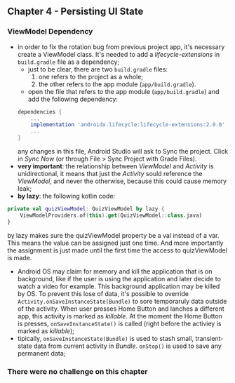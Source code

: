 ## Chapter 4 - Persisting UI State

### ViewModel Dependency
- in order to fix the rotation bug from previous project app, it's necessary create a ViewModel class. It's needed to add a *lifecycle-extensions* in `build.gradle` file as a dependency;
    - just to be clear, there are two `build.gradle` files:
        1. one refers to the project as a whole;
        2. the other refers to the app module (`app/build.gradle`).
    - open the file that refers to the app module (`app/build.gradle`) and add the following dependency:
    ```gradle
    dependencies {
        ...
        implementation 'androidx.lifecycle:lifecycle-extensions:2.0.0'
        ...
    }
    ```
    any changes in this file, Android Studio will ask to Sync the project. Click in *Sync Now* (or through File > Sync Project with Grade Files).
- **very important**: the relationship between *ViewModel* and *Activity* is unidirectional, it means that just the *Activity* sould reference the *ViewModel*, and never the otherwise, because this could cause memory leak;
- **by lazy**: the following kotlin code:
```kotlin
private val quizViewModel: QuizViewModel by lazy {
    ViewModelProviders.of(this).get(QuizViewModel::class.java)
}
```
by lazy makes sure the quizViewModel property be a val instead of a var. This means the value can be assigned just one time. And more importantly the assignment is just made until the first time the access to quizViewModel is made.

- Android OS may claim for memory and kill the application that is on background, like if the user is using the application and later decide to watch a video for example. This background application may be killed by OS. To prevent this lose of data, it's possible to override `Activity.onSaveInstanceState(Bundle)` to sore temporaruly data outside of the activity. When user presses Home Button and lanches a different app, this activity is marked as *killable*. At the moment the Home Button is presses, `onSaveInstanceState()` is called (right before the activiey is marked as *killable*);
- tipically, `onSaveInstanceState(Bundle)` is used to stash small, transient-state data from current activity in *Bundle*. `onStop()` is used to save any permanent data;

### There were no challenge on this chapter